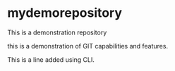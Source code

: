 # mydemorepository
This is a demonstration repository

this is a demonstration of GIT capabilities and features.

This is a line added using CLI.
